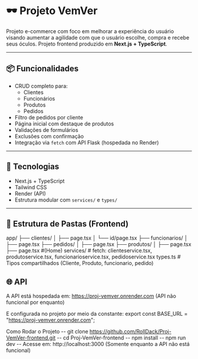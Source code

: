 # 🕶️ Projeto VemVer

Projeto e-commerce com foco em melhorar a experiência do usuário visando aumentar a agilidade com que o usuário escolhe, compra e recebe seus óculos. 
Projeto frontend produzido em **Next.js + TypeScript**. 

---

## 📦 Funcionalidades

- CRUD completo para:
  - Clientes
  - Funcionários
  - Produtos
  - Pedidos
- Filtro de pedidos por cliente
- Página inicial com destaque de produtos
- Validações de formulários
- Exclusões com confirmação
- Integração via `fetch` com API Flask (hospedada no Render)

---

## 🧱 Tecnologias

- Next.js + TypeScript
- Tailwind CSS
- Render (API)
- Estrutura modular com `services/` e `types/`

---

## 📁 Estrutura de Pastas (Frontend)

app/
├── clientes/
│ ├── page.tsx
│ └── id/page.tsx
├── funcionarios/
│ ├── page.tsx
├── pedidos/
│ ├── page.tsx
├── produtos/
│ ├── page.tsx
├── page.tsx #(Home)
services/ # fetch: clienteservice.tsx, produtoservice.tsx, funcionarioservice.tsx, pedidoservice.tsx
types.ts # Tipos compartilhados (Cliente, Produto, funcionario, pedido)

## 🌐 API

A API está hospedada em: https://proj-vemver.onrender.com (API não funcional por enquanto)

E configurada no projeto por meio da constante: export const BASE_URL = "https://proj-vemver.onrender.com";


Como Rodar o Projeto
-- git clone https://github.com/RollDack/Proj-VemVer-frontend.git
-- cd Proj-VemVer-frontend
-- npm install
-- npm run dev
-- Acesse em: http://localhost:3000 (Somente enquanto a API não está funcional)